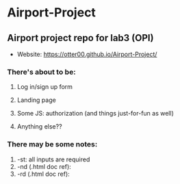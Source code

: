 # Airport-Project

## Airport project repo for lab3 (OPI)

- Website: https://otter00.github.io/Airport-Project/

### There's about to be:

1. Log in/sign up form
2. Landing page
3. Some JS: authorization (and things just-for-fun as well)

4. Anything else??

### There may be some notes:

1. -st: all inputs are required
2. -nd (.html doc ref):
3. -rd (.html doc ref):

